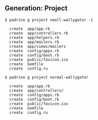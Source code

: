 ## Generation: Project

    $ padrino g project small-wallygator -i
        
      create  app/app.rb
      create  app/controllers.rb
      create  app/helpers.rb
      create  app/mailers.rb
      create  app/views/mailers
      create  config/apps.rb
      create  config/boot.rb
      create  public/favicon.ico
      create  Gemfile
      create  config.ru
      
    $ padrino g project normal-wallygator
    
      create  app/app.rb
      create  app/controllers/
      create  config/apps.rb
      create  config/boot.rb
      create  public/favicon.ico
      create  Gemfile      
      create  config.ru

